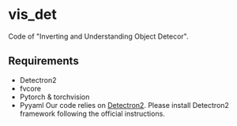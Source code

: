 # vis_det
Code of "Inverting and Understanding Object Detecor".

## Requirements
* Detectron2
* fvcore
* Pytorch & torchvision 
* Pyyaml 
Our code relies on [Detectron2](https://github.com/facebookresearch/detectron2).
Please install Detectron2 framework following the official instructions.


